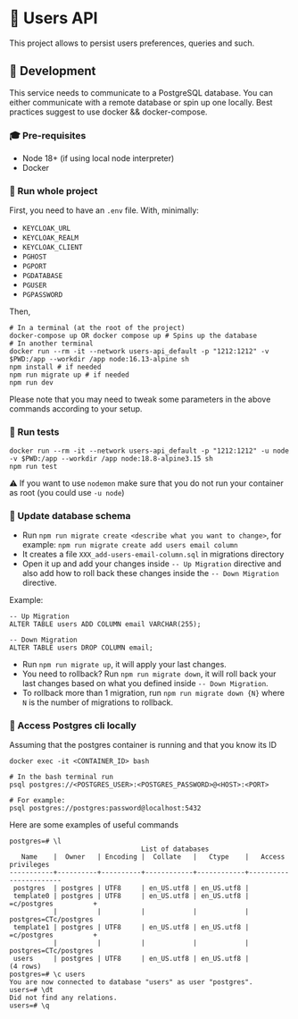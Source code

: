 # :busts_in_silhouette: Users API
This project allows to persist users preferences, queries and such.

## :nut_and_bolt: Development
This service needs to communicate to a PostgreSQL database. You can either communicate with a remote database or spin up one locally.
Best practices suggest to use docker && docker-compose. 

### :mortar_board: Pre-requisites
- Node 18+ (if using local node interpreter)
- Docker

### :runner: Run whole project
First, you need to have an `.env` file. With, minimally:
- `KEYCLOAK_URL`
- `KEYCLOAK_REALM`
- `KEYCLOAK_CLIENT`
- `PGHOST`
- `PGPORT`
- `PGDATABASE`
- `PGUSER`
- `PGPASSWORD`

Then, 
```
# In a terminal (at the root of the project)
docker-compose up OR docker compose up # Spins up the database 
# In another terminal
docker run --rm -it --network users-api_default -p "1212:1212" -v $PWD:/app --workdir /app node:16.13-alpine sh
npm install # if needed
npm run migrate up # if needed
npm run dev
```
Please note that you may need to tweak some parameters in the above commands according to your setup.
### :hammer: Run tests
```
docker run --rm -it --network users-api_default -p "1212:1212" -u node -v $PWD:/app --workdir /app node:18.8-alpine3.15 sh
npm run test
```
:warning: If you want to use `nodemon` make sure that you do not run your container as root (you could use `-u node`)
### :wrench: Update database schema

- Run `npm run migrate create <describe what you want to change>`, for example: `npm run migrate create add users email column`
- It creates a file `XXX_add-users-email-column.sql` in migrations directory
- Open it up and add your changes inside `-- Up Migration` directive and also add how to roll back these changes inside the `-- Down Migration` directive.

Example: 
```
-- Up Migration
ALTER TABLE users ADD COLUMN email VARCHAR(255);

-- Down Migration
ALTER TABLE users DROP COLUMN email;
```

- Run `npm run migrate up`, it will apply your last changes.
- You need to rollback? Run `npm run migrate down`, it will roll back your last changes based on what you defined inside `-- Down Migration`.
- To rollback more than 1 migration, run `npm run migrate down {N}` where `N` is the number of migrations to rollback.

### :eyes: Access Postgres cli locally
Assuming that the postgres container is running and that you know its ID
```
docker exec -it <CONTAINER_ID> bash

# In the bash terminal run
psql postgres://<POSTGRES_USER>:<POSTGRES_PASSWORD>@<HOST>:<PORT>

# For example:
psql postgres://postgres:password@localhost:5432 
```
Here are some examples of useful commands
```
postgres=# \l
                                 List of databases
   Name    |  Owner   | Encoding |  Collate   |   Ctype    |   Access privileges   
-----------+----------+----------+------------+------------+-----------------------
 postgres  | postgres | UTF8     | en_US.utf8 | en_US.utf8 | 
 template0 | postgres | UTF8     | en_US.utf8 | en_US.utf8 | =c/postgres          +
           |          |          |            |            | postgres=CTc/postgres
 template1 | postgres | UTF8     | en_US.utf8 | en_US.utf8 | =c/postgres          +
           |          |          |            |            | postgres=CTc/postgres
 users     | postgres | UTF8     | en_US.utf8 | en_US.utf8 | 
(4 rows)
postgres=# \c users
You are now connected to database "users" as user "postgres".
users=# \dt
Did not find any relations.
users=# \q
```